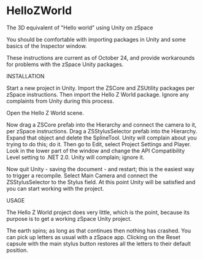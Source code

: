 HelloZWorld
===========

The 3D equivalent of "Hello world" using Unity on zSpace

You should be comfortable with importing packages in Unity and some basics of the Inspector window.

These instructions are current as of October 24, and provide workarounds for problems with the zSpace Unity packages.

INSTALLATION

Start a new project in Unity. Import the ZSCore and ZSUtility packages per zSpace instructions. Then import the Hello Z World package. Ignore any complaints from Unity during this process.

Open the Hello Z World scene.

Now drag a ZSCore prefab into the Hierarchy and connect the camera to it, per zSpace instructions. Drag a ZSStylusSelector prefab into the Hierarchy. Expand that object and delete the SplineTool. Unity will complain about you trying to do this; do it.
Then go to Edit, select Project Settings and Player. Look in the lower part of the window and change the API Compatibility Level setting to .NET 2.0. Unity will complain; ignore it.

Now quit Unity - saving the document - and restart; this is the easiest way to trigger a recompile. Select Main Camera and connect the ZSStylusSelector to the Stylus field. At this point Unity will be satisfied and you can start working with the project.

USAGE

The Hello Z World project does very little, which is the point, because its purpose is to get a working zSpace Unity project.

The earth spins; as long as that continues then nothing has crashed. You can pick up letters as usual with a zSpace app. Clicking on the Reset capsule with the main stylus button restores all the letters to their default position.